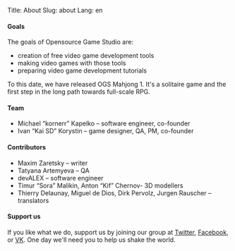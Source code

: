 Title: About
Slug: about
Lang: en

#### Goals

The goals of Opensource Game Studio are:

* creation of free video game development tools
* making video games with those tools
* preparing video game development tutorials

To this date, we have released OGS Mahjong 1. It's a solitaire game and the
first step in the long path towards full-scale RPG.

#### Team

* Michael “kornerr” Kapelko – software engineer, co-founder
* Ivan “Kai SD” Korystin – game designer, QA, PM, co-founder

#### Contributors

* Maxim Zaretsky – writer
* Tatyana Artemyeva – QA
* devALEX – software engineer
* Timur “Sora” Malikin, Anton “Kif” Chernov- 3D modellers
* Thierry Delaunay, Miguel de Dios, Dirk Pervolz, Jurgen Rauscher – translators

#### Support us

If you like what we do, support us by joining our group at
[Twitter][tw], [Facebook][fb], or [VK][vk].
One day we'll need you to help us shake the world.

[tw]: https://twitter.com/OpenGameStudio
[fb]: https://www.facebook.com/groups/162611230470183
[vk]: https://vk.com/opengamestudo
